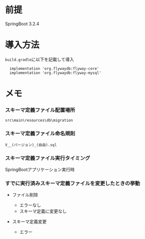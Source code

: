 # 前提
SpringBoot 3.2.4

# 導入方法
`build.gradle`に以下を記載して導入<br>
```
  implementation 'org.flywaydb:flyway-core'
  implementation 'org.flywaydb:flyway-mysql'
```

# メモ
### スキーマ定義ファイル配置場所
```
src\main\resources\db\migration
```

### スキーマ定義ファイル命名規則
```
V__(バージョン)_(自由).sql
```

### スキーマ定義ファイル実行タイミング
SpringBootアプリケーション実行時<br>

### すでに実行済みスキーマ定義ファイルを変更したときの挙動
* ファイル削除
  * エラーなし
  * スキーマ定義に変更なし

* スキーマ定義変更
  * エラー
